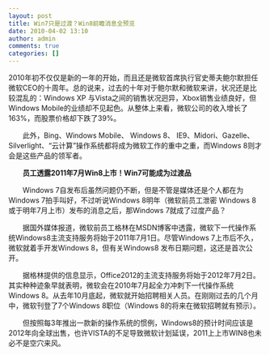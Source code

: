 ```yaml
---
layout: post
title: Win7只是过渡？Win8前瞻消息全预览 
date: 2010-04-02 13:10
author: admin
comments: true
categories: []
---
```

2010年初不仅仅是新的一年的开始，而且还是微软首席执行官史蒂夫鲍尔默担任微软CEO的十周年。总的说来，过去的十年对于鲍尔默和微软来讲，状况还是比较混乱的：Windows XP 与Vista之间的销售状况迥异，Xbox销售业绩良好，但Windows Mobile的业绩却不见起色。从整体上来看，微软公司的收入增长了163%，而股票价格却下跌了39%。

　　此外，Bing、Windows Mobile、 Windows 8、 IE9、Midori、Gazelle、Silverlight、“云计算”操作系统都将成为微软工作的重中之重，而Windows 8则才会是这些产品的领军者。

　　<strong>员工透露2011年7月Win8上市！Win7可能成为过渡品</strong>

　　Windows 7自发布后虽然问题仍不断，但是不管是媒体还是个人都在为Windows 7拍手叫好，不过听说Windows 8明年（微软前员工泄密 Windows 8或于明年7月上市）发布的消息之后，那Windows 7就成了过度产品？

　　据国外媒体报道，微软前员工格林在MSDN博客中透露，微软下一代操作系统Windows8主流支持服务将始于2011年7月1日。尽管Windows 7上市后不久，微软就着手开发Windows 8，但有关Windows8 发布日期问题，这还是首次公开。

　　据格林提供的信息显示，Office2012的主流支持服务将始于2012年7月2日。其实种种迹象早就表明，微软会在2010年7月起全力冲刺下一代操作系统Windows 8。从去年10月底起，微软就开始招聘相关人员。在刚刚过去的几个月中，微软刊登了7个Windows 8职位（Windows 8的将来在微软招聘就有预示）。

　　但按照每3年推出一款新的操作系统的惯例，Windows8的预计时间应该是2012年向全球出售，也许VISTA的不足导致微软计划延误，2011上上市WIN8也未必不是空穴来风。
